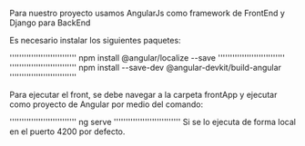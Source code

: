 Para nuestro proyecto usamos AngularJs como framework de FrontEnd y Django para BackEnd

Es necesario instalar los siguientes paquetes:

''''''''''''''''''''''''''''
npm install @angular/localize --save
''''''''''''''''''''''''''''
''''''''''''''''''''''''''''
npm install --save-dev @angular-devkit/build-angular
''''''''''''''''''''''''''''

Para ejecutar el front, se debe navegar a la carpeta frontApp y ejecutar como proyecto de Angular por medio del comando:

''''''''''''''''''''''''''''
ng serve
''''''''''''''''''''''''''''
Si se lo ejecuta de forma local en el puerto 4200 por defecto.
